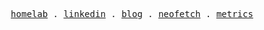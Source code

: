<p align="center">
  <!-- Monospace Font -->
  <samp>
    <a href="https://github.com/axeII/home-ops">homelab</a> .
    <a href="https://www.linkedin.com/in/yxhlbgwk">linkedin</a> .
    <a href="https://axell.dev">blog</a> .
    <a href="./whoami.md">neofetch</a> .
    <a href="./metrics.md">metrics</a>
  </samp>
</p>

